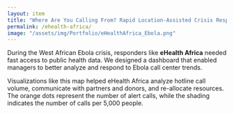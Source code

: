 ```yaml
---
layout: item
title: "Where Are You Calling From? Rapid Location-Assisted Crisis Response"
permalink: /ehealth-africa/
image: "/assets/img/Portfolio/eHealthAfrica_Ebola.png"
---
```

During the West African Ebola crisis, responders like **eHealth Africa** needed fast access to public health data. We designed a dashboard that enabled managers to better analyze and respond to Ebola call center trends. 

Visualizations like this map helped eHealth Africa analyze hotline call volume, communicate with partners and donors, and re-allocate resources. The orange dots represent the number of alert calls, while the shading indicates the number of calls per 5,000 people.